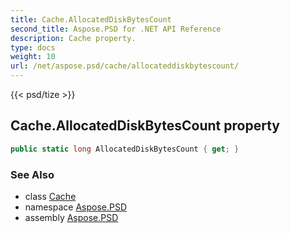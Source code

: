 ```yaml
---
title: Cache.AllocatedDiskBytesCount
second_title: Aspose.PSD for .NET API Reference
description: Cache property. 
type: docs
weight: 10
url: /net/aspose.psd/cache/allocateddiskbytescount/
---
```

{{< psd/tize >}}
## Cache.AllocatedDiskBytesCount property

```csharp
public static long AllocatedDiskBytesCount { get; }
```

### See Also

* class [Cache](../)
* namespace [Aspose.PSD](../../cache/)
* assembly [Aspose.PSD](../../../)


